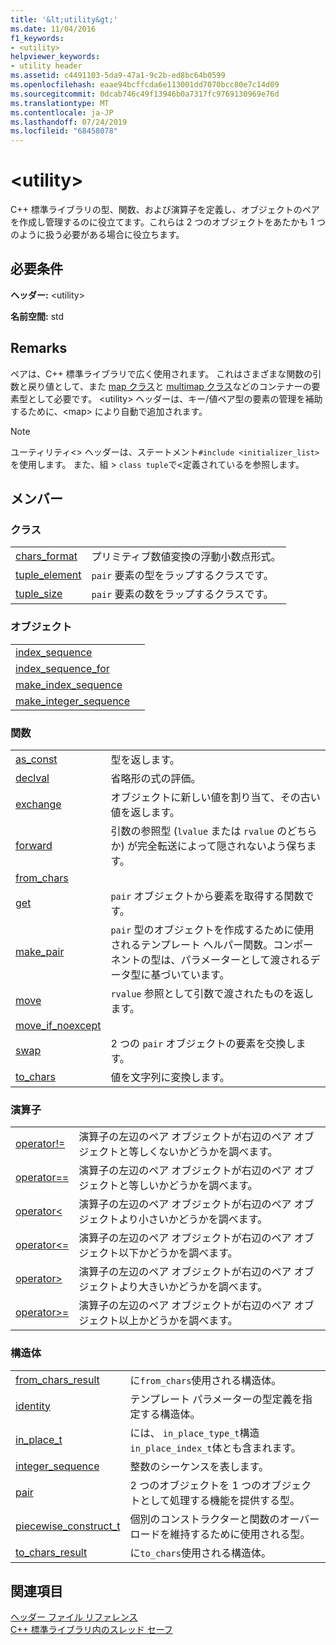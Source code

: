 ```yaml
---
title: '&lt;utility&gt;'
ms.date: 11/04/2016
f1_keywords:
- <utility>
helpviewer_keywords:
- utility header
ms.assetid: c4491103-5da9-47a1-9c2b-ed8bc64b0599
ms.openlocfilehash: eaae94bcffcda6e113001dd7070bcc80e7c14d09
ms.sourcegitcommit: 0dcab746c49f13946b0a7317fc9769130969e76d
ms.translationtype: MT
ms.contentlocale: ja-JP
ms.lasthandoff: 07/24/2019
ms.locfileid: "68458078"
---
```

# <a name="ltutilitygt"></a>&lt;utility&gt;

C++ 標準ライブラリの型、関数、および演算子を定義し、オブジェクトのペアを作成し管理するのに役立てます。これらは 2 つのオブジェクトをあたかも 1 つのように扱う必要がある場合に役立ちます。

## <a name="requirements"></a>必要条件

**ヘッダー:** \<utility>

**名前空間:** std

## <a name="remarks"></a>Remarks

ペアは、C++ 標準ライブラリで広く使用されます。 これはさまざまな関数の引数と戻り値として、また [map クラス](../standard-library/map-class.md)と [multimap クラス](../standard-library/multimap-class.md)などのコンテナーの要素型として必要です。 \<utility> ヘッダーは、キー/値ペア型の要素の管理を補助するために、\<map> により自動で追加されます。

> [!NOTE]
> ユーティリティ\<> ヘッダーは、ステートメント`#include <initializer_list>`を使用します。 また、組 > `class tuple`で\<定義されているを参照します。

## <a name="members"></a>メンバー

### <a name="classes"></a>クラス

|||
|-|-|
|[chars_format](../standard-library/chars-format-class.md)|プリミティブ数値変換の浮動小数点形式。|
|[tuple_element](../standard-library/tuple-element-class-tuple.md)|`pair` 要素の型をラップするクラスです。|
|[tuple_size](../standard-library/tuple-size-class-tuple.md)|`pair` 要素の数をラップするクラスです。|

### <a name="objects"></a>オブジェクト

|||
|-|-|
|[index_sequence](../standard-library/utility-functions.md#index_sequence)||
|[index_sequence_for](../standard-library/utility-functions.md#index_sequence_for)||
|[make_index_sequence](../standard-library/utility-functions.md#make_index_sequence)||
|[make_integer_sequence](../standard-library/utility-functions.md#make_integer_sequence)||

### <a name="functions"></a>関数

|||
|-|-|
|[as_const](../standard-library/utility-functions.md#asconst)|型を返します。|
|[declval](../standard-library/utility-functions.md#declval)|省略形の式の評価。|
|[exchange](../standard-library/utility-functions.md#exchange)|オブジェクトに新しい値を割り当て、その古い値を返します。|
|[forward](../standard-library/utility-functions.md#forward)|引数の参照型 (`lvalue` または `rvalue` のどちらか) が完全転送によって隠されないよう保ちます。|
|[from_chars](../standard-library/utility-functions.md#from_chars)||
|[get](../standard-library/utility-functions.md#get)|`pair` オブジェクトから要素を取得する関数です。|
|[make_pair](../standard-library/utility-functions.md#make_pair)|`pair` 型のオブジェクトを作成するために使用されるテンプレート ヘルパー関数。コンポーネントの型は、パラメーターとして渡されるデータ型に基づいています。|
|[move](../standard-library/utility-functions.md#move)|`rvalue` 参照として引数で渡されたものを返します。|
|[move_if_noexcept](../standard-library/utility-functions.md#moveif)||
|[swap](../standard-library/utility-functions.md#swap)|2 つの `pair` オブジェクトの要素を交換します。|
|[to_chars](../standard-library/utility-functions.md#to_chars)|値を文字列に変換します。|

### <a name="operators"></a>演算子

|||
|-|-|
|[operator!=](../standard-library/utility-operators.md#op_neq)|演算子の左辺のペア オブジェクトが右辺のペア オブジェクトと等しくないかどうかを調べます。|
|[operator==](../standard-library/utility-operators.md#op_eq_eq)|演算子の左辺のペア オブジェクトが右辺のペア オブジェクトと等しいかどうかを調べます。|
|[operator\<](../standard-library/utility-operators.md#op_lt)|演算子の左辺のペア オブジェクトが右辺のペア オブジェクトより小さいかどうかを調べます。|
|[operator\<=](../standard-library/utility-operators.md#op_gt_eq)|演算子の左辺のペア オブジェクトが右辺のペア オブジェクト以下かどうかを調べます。|
|[operator>](../standard-library/utility-operators.md#op_gt)|演算子の左辺のペア オブジェクトが右辺のペア オブジェクトより大きいかどうかを調べます。|
|[operator>=](../standard-library/utility-operators.md#op_gt_eq)|演算子の左辺のペア オブジェクトが右辺のペア オブジェクト以上かどうかを調べます。|

### <a name="structs"></a>構造体

|||
|-|-|
|[from_chars_result](../standard-library/from-chars-result-structure.md)|に`from_chars`使用される構造体。|
|[identity](../standard-library/identity-structure.md)|テンプレート パラメーターの型定義を指定する構造体。|
|[in_place_t](../standard-library/in-place-t-struct.md)|には、 `in_place_type_t`構造`in_place_index_t`体とも含まれます。|
|[integer_sequence](../standard-library/integer-sequence-class.md)|整数のシーケンスを表します。|
|[pair](../standard-library/pair-structure.md)|2 つのオブジェクトを 1 つのオブジェクトとして処理する機能を提供する型。|
|[piecewise_construct_t](../standard-library/piecewise-construct-t-structure.md)|個別のコンストラクターと関数のオーバーロードを維持するために使用される型。|
|[to_chars_result](../standard-library/to-chars-result-structure.md)|に`to_chars`使用される構造体。|

## <a name="see-also"></a>関連項目

[ヘッダー ファイル リファレンス](../standard-library/cpp-standard-library-header-files.md)\
[C++ 標準ライブラリ内のスレッド セーフ](../standard-library/thread-safety-in-the-cpp-standard-library.md)
